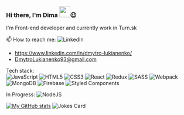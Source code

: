 ### Hi there, I'm Dima <img src="https://raw.githubusercontent.com/MartinHeinz/MartinHeinz/master/wave.gif" width="30px">😉

I'm Front-end developer and currently work in Turn.sk

📫 How to reach me: ![LinkedIn](https://img.shields.io/badge/linkedin-%230077B5.svg?style=for-the-badge&logo=linkedin&logoColor=white)
  - https://www.linkedin.com/in/dmytro-lukianenko/
  - DmytroLukianenko93@gmail.com

Tech stack:                                                  						
<img alt="JavaScript" src="https://img.shields.io/badge/javascript-%23323330.svg?&style=for-the-badge&logo=javascript&logoColor=%23F7DF1E"/>
<img alt="HTML5" src="https://img.shields.io/badge/html5-%23E34F26.svg?&style=for-the-badge&logo=html5&logoColor=white"/>
<img alt="CSS3" src="https://img.shields.io/badge/css3-%231572B6.svg?&style=for-the-badge&logo=css3&logoColor=white"/>
<img alt="React" src="https://img.shields.io/badge/react-%2320232a.svg?&style=for-the-badge&logo=react&logoColor=%2361DAFB"/>
	<img alt="Redux" src="https://img.shields.io/badge/redux-%23593d88.svg?&style=for-the-badge&logo=redux&logoColor=white"/>
  	<img alt="SASS" src="https://img.shields.io/badge/SASS-hotpink.svg?&style=for-the-badge&logo=SASS&logoColor=white"/>
    	<img alt="Webpack" src="https://img.shields.io/badge/webpack-%238DD6F9.svg?&style=for-the-badge&logo=webpack&logoColor=black" />
<img alt="MongoDB" src ="https://img.shields.io/badge/MongoDB-%234ea94b.svg?&style=for-the-badge&logo=mongodb&logoColor=white"/>
<img alt="Firebase" src="https://img.shields.io/badge/firebase-%23039BE5.svg?&style=for-the-badge&logo=firebase"/>
<img alt="Styled Components" src="https://img.shields.io/badge/styled--components-DB7093?style=for-the-badge&logo=styled-components&logoColor=white"/>

In Progress:
<img alt="NodeJS" src="https://img.shields.io/badge/node.js-%2343853D.svg?&style=for-the-badge&logo=node.js&logoColor=white"/>


[![My GitHub stats](https://github-readme-stats.vercel.app/api?username=dmytrolukianenko&show_icons=true&count_private=true&theme=highcontrast )](https://github.com/dmytrolukianenko/github-readme-stats)
![Jokes Card](https://readme-jokes.vercel.app/api)
<!--
**DmytroLukianenko/DmytroLukianenko** is a ✨ _special_ ✨ repository because its `README.md` (this file) appears on your GitHub profile.

Here are some ideas to get you started:


🌱 I’m currently learning Node.js

- 
- 😄 Pronouns: ...
- ⚡ Fun fact: ...
-->
<!-- [![Twitter][1.2]][1], or on [![LinkedIn][3.2]][3]
-->


<!-- Icons -->

[1.2]: https://cdn4.iconfinder.com/data/icons/flat-brand-logo-2/512/linkedin-512.png (twitter icon without padding)
[2.2]: https://raw.githubusercontent.com/MartinHeinz/MartinHeinz/master/linkedin-3-16.png (LinkedIn icon without padding)

<!-- Links to your social media accounts -->

[1]: https://twitter.com/Martin_Heinz_
[2]: https://www.linkedin.com/in/heinz-martin/
